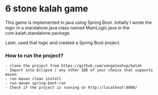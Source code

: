 # 6 stone kalah game

This game is implemented in java using Spring Boot. Initially I wrote the logic in a standalone
java class named MainLogic.java in the com.kalah.standalone package.

Later, used that logic and created a Spring Boot project.

### How to run the project?
    - clone the project from https://github.com/vengateshvp/kalah
    - Import into Eclipse / any other IDE of your choice that supports maven
    - run maven clean install
    - run maven spring-boot:run
    - Check if the project is running on http://localhost:8080/

